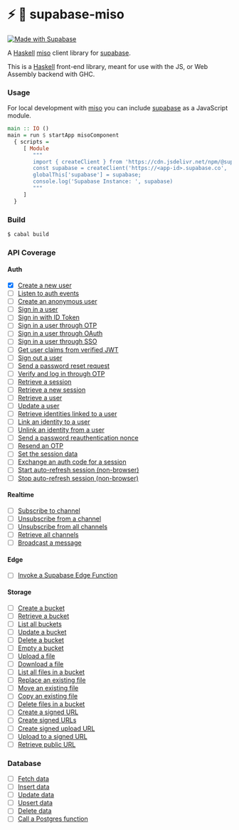 ⚡ :ramen: supabase-miso
=======================

[![Made with Supabase](https://supabase.com/badge-made-with-supabase.svg)](https://supabase.com)

A [Haskell](https://haskell.org) [miso](https://haskell-miso.org) client library for [supabase](https://supabase.com).

This is a [Haskell](https://haskell.org) front-end library, meant for use with the JS, or Web Assembly backend with GHC.

### Usage

For local development with [miso](https://github.com/dmjio/miso) you can include [supabase](https://github.com/supabase) as a JavaScript module.

```haskell
main :: IO ()
main = run $ startApp misoComponent
  { scripts =
     [ Module
        """
        import { createClient } from 'https://cdn.jsdelivr.net/npm/@supabase/supabase-js/+esm'
        const supabase = createClient('https://<app-id>.supabase.co', '<anon-key>');
        globalThis['supabase'] = supabase;
        console.log('Supabase Instance: ', supabase)
        """
     ]
  }
```

### Build

```bash
$ cabal build
```

### API Coverage

#### Auth

  - [x] [Create a new user](https://supabase.com/docs/reference/javascript/auth-signup)
  - [ ] [Listen to auth events](https://supabase.com/docs/reference/javascript/auth-onauthstatechange)
  - [ ] [Create an anonymous user](https://supabase.com/docs/reference/javascript/auth-signinanonymously)
  - [ ] [Sign in a user](https://supabase.com/docs/reference/javascript/auth-signinwithpassword)
  - [ ] [Sign in with ID Token](https://supabase.com/docs/reference/javascript/auth-signinwithidtoken)
  - [ ] [Sign in a user through OTP](https://supabase.com/docs/reference/javascript/auth-signinwithotp)
  - [ ] [Sign in a user through OAuth](https://supabase.com/docs/reference/javascript/auth-signinwithoauth)
  - [ ] [Sign in a user through SSO](https://supabase.com/docs/reference/javascript/auth-signinwithsso)
  - [ ] [Get user claims from verified JWT](https://supabase.com/docs/reference/javascript/auth-getclaims)
  - [ ] [Sign out a user](https://supabase.com/docs/reference/javascript/auth-signout)
  - [ ] [Send a password reset request](https://supabase.com/docs/reference/javascript/auth-resetpasswordforemail)
  - [ ] [Verify and log in through OTP](https://supabase.com/docs/reference/javascript/auth-verifyotp)
  - [ ] [Retrieve a session](https://supabase.com/docs/reference/javascript/auth-getsession)
  - [ ] [Retrieve a new session](https://supabase.com/docs/reference/javascript/auth-refreshsession)
  - [ ] [Retrieve a user](https://supabase.com/docs/reference/javascript/auth-getuser)
  - [ ] [Update a user](https://supabase.com/docs/reference/javascript/auth-getuser)
  - [ ] [Retrieve identities linked to a user](https://supabase.com/docs/reference/javascript/auth-getuseridentities)
  - [ ] [Link an identity to a user](https://supabase.com/docs/reference/javascript/auth-linkidentity)
  - [ ] [Unlink an identity from a user](https://supabase.com/docs/reference/javascript/auth-unlinkidentity)
  - [ ] [Send a password reauthentication nonce](https://supabase.com/docs/reference/javascript/auth-reauthentication)
  - [ ] [Resend an OTP](https://supabase.com/docs/reference/javascript/auth-resend)
  - [ ] [Set the session data](https://supabase.com/docs/reference/javascript/auth-setsession)
  - [ ] [Exchange an auth code for a session](https://supabase.com/docs/reference/javascript/auth-exchangecodeforsession)
  - [ ] [Start auto-refresh session (non-browser)](https://supabase.com/docs/reference/javascript/auth-startautorefresh)
  - [ ] [Stop auto-refresh session (non-browser)](https://supabase.com/docs/reference/javascript/auth-stopautorefresh)

#### Realtime

  - [ ] [Subscribe to channel](https://supabase.com/docs/reference/javascript/subscribe)
  - [ ] [Unsubscribe from a channel](https://supabase.com/docs/reference/javascript/removechannel)
  - [ ] [Unsubscribe from all channels](https://supabase.com/docs/reference/javascript/removeallchannels)
  - [ ] [Retrieve all channels](https://supabase.com/docs/reference/javascript/getchannels)
  - [ ] [Broadcast a message](https://supabase.com/docs/reference/javascript/broadcastmessage)

#### Edge

  - [ ] [Invoke a Supabase Edge Function](https://supabase.com/docs/reference/javascript/functions-invoke)

#### Storage

  - [ ] [Create a bucket](https://supabase.com/docs/reference/javascript/storage-createbucket)
  - [ ] [Retrieve a bucket](https://supabase.com/docs/reference/javascript/storage-getbucket)
  - [ ] [List all buckets](https://supabase.com/docs/reference/javascript/storage-listbuckets)
  - [ ] [Update a bucket](https://supabase.com/docs/reference/javascript/storage-updatebucket)
  - [ ] [Delete a bucket](https://supabase.com/docs/reference/javascript/storage-deletebucket)
  - [ ] [Empty a bucket](https://supabase.com/docs/reference/javascript/storage-emptybucket)
  - [ ] [Upload a file](https://supabase.com/docs/reference/javascript/storage-from-upload)
  - [ ] [Download a file](https://supabase.com/docs/reference/javascript/storage-from-download)
  - [ ] [List all files in a bucket](https://supabase.com/docs/reference/javascript/storage-from-list)
  - [ ] [Replace an existing file](https://supabase.com/docs/reference/javascript/storage-from-update)
  - [ ] [Move an existing file](https://supabase.com/docs/reference/javascript/storage-from-move)
  - [ ] [Copy an existing file](https://supabase.com/docs/reference/javascript/storage-from-copy)
  - [ ] [Delete files in a bucket](https://supabase.com/docs/reference/javascript/storage-from-remove)
  - [ ] [Create a signed URL](https://supabase.com/docs/reference/javascript/storage-from-createsignedurl)
  - [ ] [Create signed URLs](https://supabase.com/docs/reference/javascript/storage-from-createsignedurls)
  - [ ] [Create signed upload URL](https://supabase.com/docs/reference/javascript/storage-from-createsigneduploadurl)
  - [ ] [Upload to a signed URL](https://supabase.com/docs/reference/javascript/storage-from-uploadtosignedurl)
  - [ ] [Retrieve public URL](https://supabase.com/docs/reference/javascript/storage-from-getpublicurl)

### Database

  - [ ] [Fetch data](https://supabase.com/docs/reference/javascript/select)
  - [ ] [Insert data](https://supabase.com/docs/reference/javascript/insert)
  - [ ] [Update data](https://supabase.com/docs/reference/javascript/update)
  - [ ] [Upsert data](https://supabase.com/docs/reference/javascript/upsert)
  - [ ] [Delete data](https://supabase.com/docs/reference/javascript/delete)
  - [ ] [Call a Postgres function](https://supabase.com/docs/reference/javascript/rpc)
